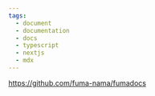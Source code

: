 ```yaml
---
tags:
  - document
  - documentation
  - docs
  - typescript
  - nextjs
  - mdx
---
```

https://github.com/fuma-nama/fumadocs

